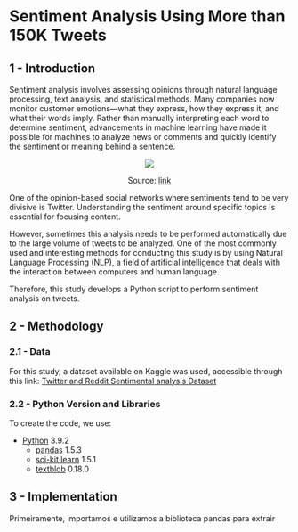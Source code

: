 # Sentiment Analysis Using More than 150K Tweets

## 1 - Introduction

Sentiment analysis involves assessing opinions through natural language processing, text analysis, and statistical methods. Many companies now monitor customer emotions—what they express, how they express it, and what their words imply. Rather than manually interpreting each word to determine sentiment, advancements in machine learning have made it possible for machines to analyze news or comments and quickly identify the sentiment or meaning behind a sentence.

<p align="center">
  <img src="https://miro.medium.com/v2/resize:fit:750/format:webp/1*fDnVCDLv3a8tyxuZEWIS3w.png" />
</p>
<p align="center">
  Source: <a href="https://medium.com/@liangnguyen612/sentiment-analysis-in-python-81-accuracy-ab5d694b7ef8">link</a>
</p>

One of the opinion-based social networks where sentiments tend to be very divisive is Twitter. Understanding the sentiment around specific topics is essential for focusing content.

However, sometimes this analysis needs to be performed automatically due to the large volume of tweets to be analyzed. One of the most commonly used and interesting methods for conducting this study is by using Natural Language Processing (NLP), a field of artificial intelligence that deals with the interaction between computers and human language.

Therefore, this study develops a Python script to perform sentiment analysis on tweets.

## 2 - Methodology

### 2.1 - Data

For this study, a dataset available on Kaggle was used, accessible through this link: [Twitter and Reddit Sentimental analysis Dataset
](https://www.kaggle.com/datasets/cosmos98/twitter-and-reddit-sentimental-analysis-dataset)

### 2.2 - Python Version and Libraries

To create the code, we use: 

- [Python](https://www.python.org/) 3.9.2
  - [pandas](https://pandas.pydata.org/) 1.5.3
  - [sci-kit learn](https://scikit-learn.org/stable/) 1.5.1
  - [textblob](https://textblob.readthedocs.io/en/dev/#) 0.18.0

## 3 - Implementation

Primeiramente, importamos e utilizamos a biblioteca pandas para extrair 
